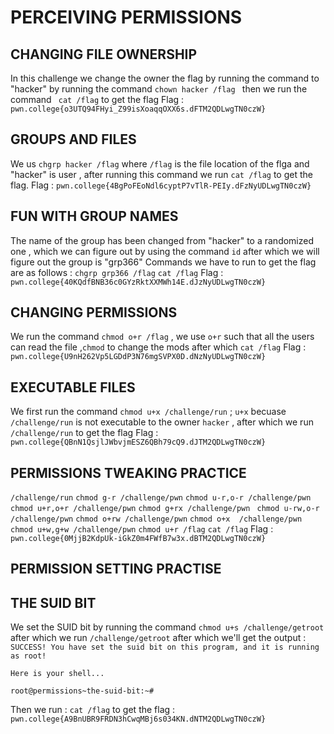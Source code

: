 # PERCEIVING PERMISSIONS

## CHANGING FILE OWNERSHIP 

In this challenge we change the owner the flag by running the command to "hacker" by running the command `chown hacker /flag ` then we run the command ` cat /flag` to get the flag 
Flag : `pwn.college{o3UTQ94FHyi_Z99isXoaqqOXX6s.dFTM2QDLwgTN0czW}`

## GROUPS AND FILES 

We us `chgrp hacker /flag` where `/flag` is the file location of the flga and "hacker" is user , after running this command we run `cat /flag` to get the flag. 
Flag : `pwn.college{4BgPoFEoNdl6cyptP7vTlR-PEIy.dFzNyUDLwgTN0czW}`

## FUN WITH GROUP NAMES 

The name of the group has been changed from "hacker" to a randomized one , which we can figure out by using the command `id` after which we will figure out the group is "grp366"
Commands we have to run to get the flag are as follows : 
`chgrp grp366 /flag`
`cat /flag`
Flag : `pwn.college{40KQdfBNB36c0GYzRktXXMWh14E.dJzNyUDLwgTN0czW}`

## CHANGING PERMISSIONS

We run the command `chmod o+r /flag` , we use `o+r` such that all the users can read the file ,`chmod` to change the mods after which `cat /flag`
Flag : `pwn.college{U9nH262Vp5LGDdP3N76mgSVPX0D.dNzNyUDLwgTN0czW}`

## EXECUTABLE FILES 

We first run  the command `chmod u+x /challenge/run` ; `u+x` becuase `/challenge/run` is not executable to the owner `hacker` , after which we run `/challenge/run` to get the flag 
Flag : `pwn.college{QBnN1QsjlJWbvjmESZ6QBh79cQ9.dJTM2QDLwgTN0czW}`

## PERMISSIONS TWEAKING PRACTICE

`/challenge/run`
`chmod g-r /challenge/pwn`
`chmod u-r,o-r /challenge/pwn`
`chmod u+r,o+r /challenge/pwn`
`chmod g+rx /challenge/pwn`
` chmod u-rw,o-r /challenge/pwn`
`chmod o+rw /challenge/pwn`
`chmod o+x  /challenge/pwn`
`chmod u+w,g+w /challenge/pwn`
`chmod u+r /flag`
`cat /flag`
Flag : `pwn.college{0MjjB2KdpUk-iGkZ0m4FWfB7w3x.dBTM2QDLwgTN0czW}`

## PERMISSION SETTING PRACTISE




## THE SUID BIT

We set the SUID bit by running the command `chmod u+s /challenge/getroot` after which we run `/challenge/getroot` after which we'll get the output :
`SUCCESS! You have set the suid bit on this program, and it is running as root! `

`Here is your shell...`

`root@permissions~the-suid-bit:~#`

Then we run : `cat /flag` to get the flag : `pwn.college{A9BnUBR9FRDN3hCwqMBj6s034KN.dNTM2QDLwgTN0czW}`








